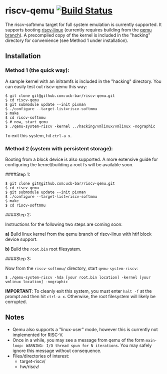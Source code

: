 riscv-qemu [![Build Status](https://travis-ci.org/ucb-bar/riscv-qemu.svg?branch=master)](https://travis-ci.org/ucb-bar/riscv-qemu)
=========

The riscv-softmmu target for full system emulation is currently supported. 
It supports booting [riscv-linux] \(currently requires building from the 
[qemu branch]\). A precompiled copy of the kernel is included in the "hacking" 
directory for convenience (see Method 1 under installation).

Installation 
--------------

### Method 1 \(the quick way\):

A sample kernel with an initramfs is included in the "hacking"
directory. You can easily test out riscv-qemu this way:

    $ git clone git@github.com:ucb-bar/riscv-qemu.git
    $ cd riscv-qemu
    $ git submodule update --init pixman
    $ ./configure --target-list=riscv-softmmu
    $ make
    $ cd riscv-softmmu
    $ # now, start qemu
    $ ./qemu-system-riscv -kernel ../hacking/vmlinux/vmlinux -nographic

To exit this system, hit `ctrl-a x`.

### Method 2 \(system with persistent storage\): 

Booting from a block device is also supported. A more extensive guide for 
configuring the kernel/building a root fs will be available soon.

####Step 1:

    $ git clone git@github.com:ucb-bar/riscv-qemu.git
    $ cd riscv-qemu
    $ git submodule update --init pixman
    $ ./configure --target-list=riscv-softmmu
    $ make
    $ cd riscv-softmmu

####Step 2:

Instructions for the following two steps are coming soon:

**a)** Build linux kernel from the qemu branch of riscv-linux with htif block device support.

**b)** Build the `root.bin` root filesystem.


####Step 3:

Now from the `riscv-softmmu/` directory, start `qemu-system-riscv`:

    $ ./qemu-system-riscv -hda [your root.bin location] -kernel [your vmlinux location] -nographic

**IMPORTANT**: To cleanly exit this system, you must enter `halt -f` at the prompt
and then hit `ctrl-a x`. Otherwise, the root filesystem will likely be corrupted.

Notes
-----

- Qemu also supports a "linux-user" mode, however this is currently not implemented for RISC-V.
- Once in a while, you may see a message from qemu of the form `main-loop: WARNING: I/O thread spun for N iterations`. You may safely ignore this message without consequence.
- Files/directories of interest:
  - target-riscv/
  - hw/riscv/

[riscv-linux]:https://github.com/ucb-bar/riscv-linux
[qemu branch]:https://github.com/ucb-bar/riscv-linux/tree/qemu
